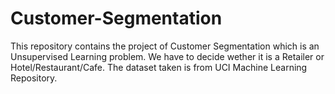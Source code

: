 # Customer-Segmentation
This repository contains the project of Customer Segmentation which is an Unsupervised Learning problem. We have to decide wether it is a Retailer or Hotel/Restaurant/Cafe.  The dataset taken is from UCI Machine Learning Repository.
